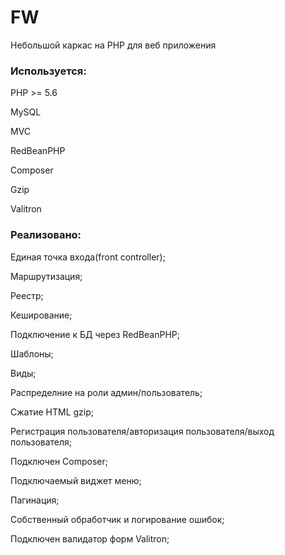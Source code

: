 # FW
Небольшой каркас на PHP для веб  приложения

### Используется:

PHP >= 5.6

MySQL

MVC

RedBeanPHP

Composer

Gzip

Valitron

### Реализовано:

Единая точка входа(front controller);

Маршрутизация;

Реестр;

Кеширование;

Подключение к БД через RedBeanPHP;

Шаблоны;

Виды;

Распределние на роли админ/пользователь;

Сжатие HTML gzip;

Регистрация пользователя/авторизация пользователя/выход пользователя;

Подключен Composer;

Подключаемый виджет меню;

Пагинация;

Собственный обработчик и логирование ошибок;

Подключен валидатор форм Valitron;
